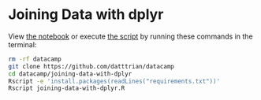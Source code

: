 # Joining Data with dplyr

View [the notebook](joining-data-with-dplyr.ipynb) or execute [the script](joining-data-with-dplyr.R) by running these commands in the terminal:

``` bash
rm -rf datacamp
git clone https://github.com/datttrian/datacamp
cd datacamp/joining-data-with-dplyr
Rscript -e 'install.packages(readLines("requirements.txt"))'
Rscript joining-data-with-dplyr.R
```
